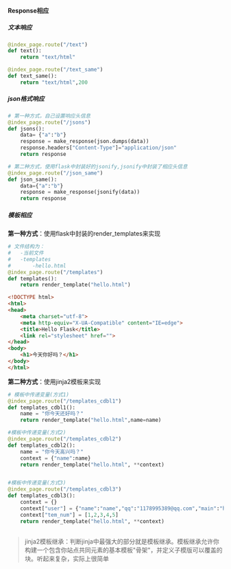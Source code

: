 #### Response相应
##### 文本响应
```python
@index_page.route("/text")
def text():
	return "text/html"

@index_page.route("/text_same")
def text_same():
	return "text/html",200
```
##### json格式响应
```python
# 第一种方式，自己设置响应头信息
@index_page.route("/jsons")
def jsons():
	data= {"a":"b"}
	response = make_response(json.dumps(data))
	response.headers["Content-Type"]="application/json"
	return response

# 第二种方式，使用flask中封装好的jsonify,jsonify中封装了相应头信息
@index_page.route("/json_same")
def json_same():
	data={"a":"b"}
	response = make_response(jsonify(data))
	return response
```
##### 模板相应
**第一种方式**：使用flask中封装的render_templates来实现
```python
# 文件结构为：
# 	-当前文件
# 	-templates
# 		-hello.html
@index_page.route("/templates")
def templates():
	return render_template("hello.html")
```
```html
<!DOCTYPE html>
<html>
<head>
	<meta charset="utf-8">
	<meta http-equiv="X-UA-Compatible" content="IE=edge">
	<title>Hello Flask</title>
	<link rel="stylesheet" href="">
</head>
<body>
	<h1>今天你好吗？</h1>
</body>
</html>
```
**第二种方式**：使用jinja2模板来实现
```python
# 模板中传递变量(方式1)
@index_page.route("/templates_cdbl1")
def templates_cdbl1():
	name = "你今天还好吗？"
	return render_template("hello.html",name=name)

#模板中传递变量(方式2)
@index_page.route("/templates_cdbl2")
def templates_cdbl2():
	name = "你今天高兴吗？"
	context = {"name":name}
	return render_template("hello.html", **context)


#模板中传递变量(方式3)
@index_page.route("/templates_cdbl3")
def templates_cdbl3():
	context = {}
	context["user"] = {"name":"name","qq":"1178995389@qq.com","main":"https://www.cnblogs.com/qianchuan/"}
	context["tem_num"] = [1,2,3,4,5]
	return render_template("hello.html", **context)
```
```html

```
> jinja2模板继承：判断jinja中最强大的部分就是模板继承。模板继承允许你构建一个包含你站点共同元素的基本模板"骨架"，并定义子模版可以覆盖的块。听起来复杂，实际上很简单